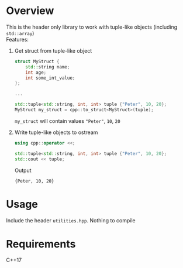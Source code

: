# Overview
This is the header only library to work with tuple-like objects (including `std::array`) \
Features:
1. Get struct from tuple-like object 
    ```c++
    struct MyStruct {
        std::string name;
        int age;
        int some_int_value;
    };
    
    ...
    
    std::tuple<std::string, int, int> tuple {"Peter", 10, 20};
    MyStruct my_struct = cpp::to_struct<MyStruct>(tuple);
    ```
   `my_struct` will contain values `"Peter"`, `10`, `20`

2. Write tuple-like objects to ostream
   ```c++
   using cpp::operator <<;

   std::tuple<std::string, int, int> tuple {"Peter", 10, 20};
   std::cout << tuple;
   ```
   Output
   ```
   {Peter, 10, 20}
   ```

# Usage
Include the header `utilities.hpp`. Nothing to compile

# Requirements
C++17
